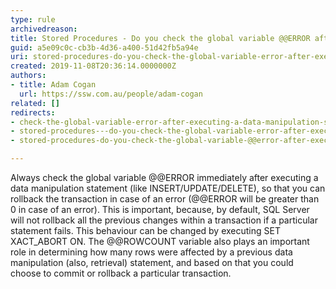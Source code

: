```yaml
---
type: rule
archivedreason: 
title: Stored Procedures - Do you check the global variable @@ERROR after executing a data manipulation statement?
guid: a5e09c0c-cb3b-4d36-a400-51d42fb5a94e
uri: stored-procedures-do-you-check-the-global-variable-error-after-executing-a-data-manipulation-statement
created: 2019-11-08T20:36:14.0000000Z
authors:
- title: Adam Cogan
  url: https://ssw.com.au/people/adam-cogan
related: []
redirects:
- check-the-global-variable-error-after-executing-a-data-manipulation-statement
- stored-procedures---do-you-check-the-global-variable-error-after-executing-a-data-manipulation-statement
- stored-procedures-do-you-check-the-global-variable-@@error-after-executing-a-data-manipulation-statement

---
```


Always check the global variable @@ERROR immediately after executing a data manipulation statement (like INSERT/UPDATE/DELETE), so that you can rollback the transaction in case of an error (@@ERROR will be greater than 0 in case of an error). This is important, because, by default, SQL Server will not rollback all the previous changes within a transaction if a particular statement fails. This behaviour can be changed by executing SET XACT\_ABORT ON. The @@ROWCOUNT variable also plays an important role in determining how many rows were affected by a previous data manipulation (also, retrieval) statement, and based on that you could choose to commit or rollback a particular transaction.

<!--endintro-->
